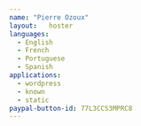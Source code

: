 ```yaml
---
name: "Pierre Ozoux"
layout:   hoster
languages:
  - English
  - French
  - Portuguese
  - Spanish
applications:
  - wordpress
  - known
  - static
paypal-button-id: 77L3CCS3MPRC8
---
```


